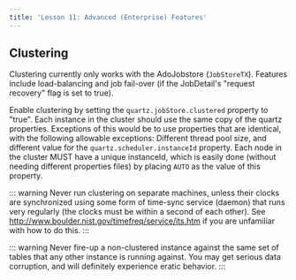 ```yaml
---
title: 'Lesson 11: Advanced (Enterprise) Features'
---
```


## Clustering

Clustering currently only works with the AdoJobstore (`JobStoreTX`). 
Features include load-balancing and job fail-over (if the JobDetail's "request recovery" flag is set to true).

Enable clustering by setting the `quartz.jobStore.clustered` property to "true". 
Each instance in the cluster should use the same copy of the quartz properties. 
Exceptions of this would be to use properties that are identical, with the following allowable exceptions: 
Different thread pool size, and different value for the `quartz.scheduler.instanceId` property. 
Each node in the cluster MUST have a unique instanceId, which is easily done (without needing different properties files) by placing `AUTO` as the value of this property.

::: warning
Never run clustering on separate machines, unless their clocks are synchronized using some form of time-sync service (daemon) that runs very regularly
(the clocks must be within a second of each other). See <a href="http://www.boulder.nist.gov/timefreq/service/its.htm">http://www.boulder.nist.gov/timefreq/service/its.htm</a>
if you are unfamiliar with how to do this.
:::

::: warning
Never fire-up a non-clustered instance against the same set of tables that any other instance is running against. 
You may get serious data corruption, and will definitely experience eratic behavior.
:::
